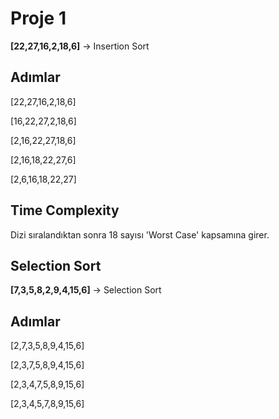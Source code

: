 # Proje 1
**[22,27,16,2,18,6]** -> Insertion Sort
## Adımlar
[22,27,16,2,18,6]

[16,22,27,2,18,6]

[2,16,22,27,18,6]

[2,16,18,22,27,6]

[2,6,16,18,22,27]

## Time Complexity

Dizi sıralandıktan sonra 18 sayısı 'Worst Case' kapsamına girer.

## Selection Sort
**[7,3,5,8,2,9,4,15,6]** -> Selection Sort
## Adımlar
[2,7,3,5,8,9,4,15,6]

[2,3,7,5,8,9,4,15,6]

[2,3,4,7,5,8,9,15,6]

[2,3,4,5,7,8,9,15,6]